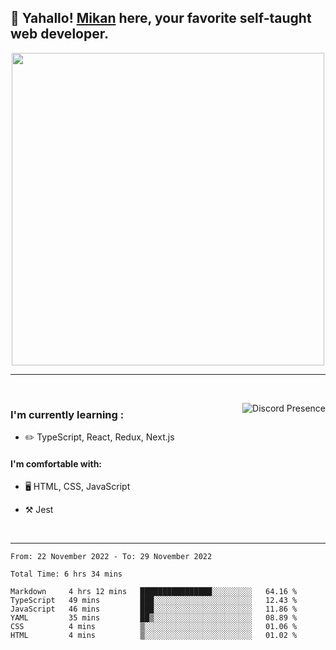## :tangerine: Yahallo! <a href="https://twitter.com/mika__alpha">Mikan</a> here, your favorite self-taught web developer.

<p align='center'>

<img src='https://i.pinimg.com/originals/20/fe/d7/20fed70ead3a2190c2859e024e825cb7.gif'  width='500'>

</p>

---

<br clear='left'/>

<a href="https://discord.com/users/1029464575604699166/" target="_blank" rel="nofollow"> <img src="https://lanyard-profile-readme.vercel.app/api/1029464575604699166?idleMessage=Probably%20doing%20something%20else..." alt="Discord Presence" align="right"></a>

### I'm currently learning :

- :pencil2: TypeScript, React, Redux, Next.js

#### I'm comfortable with:

- 🖥️ HTML, CSS, JavaScript

- :hammer_and_pick: Jest

<br clear='right'/>

---

<!--START_SECTION:waka-->

```text
From: 22 November 2022 - To: 29 November 2022

Total Time: 6 hrs 34 mins

Markdown     4 hrs 12 mins   ████████████████░░░░░░░░░   64.16 %
TypeScript   49 mins         ███░░░░░░░░░░░░░░░░░░░░░░   12.43 %
JavaScript   46 mins         ███░░░░░░░░░░░░░░░░░░░░░░   11.86 %
YAML         35 mins         ██▒░░░░░░░░░░░░░░░░░░░░░░   08.89 %
CSS          4 mins          ▒░░░░░░░░░░░░░░░░░░░░░░░░   01.06 %
HTML         4 mins          ▒░░░░░░░░░░░░░░░░░░░░░░░░   01.02 %
```

<!--END_SECTION:waka-->
